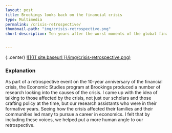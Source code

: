 ```yaml
---
layout: post
title: Brookings looks back on the financial crisis
type: Multimedia
permalink: /crisis-retrospective/
thumbnail-path: "img/crisis-retrospective.png"
short-description: Ten years after the worst moments of the global financial crisis, Brookings staff look back on where they were in 2008 and what they’ve learned since then.


---
```


{:.center}
[![]({{ site.baseurl }}/img/crisis-retrospective.png)](https://www.youtube.com/embed/LWJM5MyL63M)

### Explanation

As part of a retrospective event on the 10-year anniversary of the financial crisis, the Economic Studies program at Brookings produced a number of research looking into the causes of the crisis. I came up with the idea of talking to those affected by the crisis, not just our scholars and those crafting policy at the time, but our research assistants who were in their formative years. Seeing how the crisis affected their families and their communities led many to pursue a career in economics. I felt that by including these voices, we helped put a more human angle to our retrospective.

